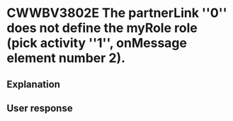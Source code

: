 # CWWBV3802E The partnerLink ''0'' does not define the myRole role (pick activity ''1'', onMessage element number 2).

## Explanation

## User response
